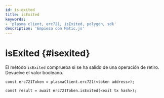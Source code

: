 ```yaml
---
id: is-exited
title: isExited
keywords:
- 'plasma client, erc721, isExited, polygon, sdk'
description: 'Empieza con Matic.js'
---
```


# isExited {#isexited}

El método `isExited` comprueba si se ha salido de una operación de retiro. Devuelve el valor booleano.

```
const erc721Token = plasmaClient.erc721(<token address>);

const result = await erc721Token.isExited(<exit tx hash>);

```
